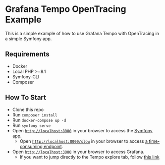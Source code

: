 # Grafana Tempo OpenTracing Example

This is a simple example of how to use Grafana Tempo with OpenTracing in a simple Symfony app.

## Requirements

* Docker
* Local PHP >=8.1
* Symfony-CLI
* Composer

## How To Start

* Clone this repo
* Run `composer install`
* Run `docker-compose up -d`
* Run `symfony serve`
* Open [`http://localhost:8000`](http://localhost:8000) in your browser to access the [Symfony app](./src/Controller/HelloAction.php).
  * Open [`http://localhost:8000/slow`](http://localhost:8000/slow) in your browser to access [a time-consuming endpoint](./src/Controller/SlowAction.php).
* Open [`http://localhost:3000`](http://localhost:3000) in your browser to access Grafana.
  * If you want to jump directly to the Tempo explore tab, follow [this link][tempo-explore]

[tempo-explore]: http://localhost:3000/explore?orgId=1&left=%7B%22datasource%22:%22tempo%22,%22queries%22:%5B%7B%22refId%22:%22A%22,%22datasource%22:%7B%22type%22:%22tempo%22,%22uid%22:%22tempo%22%7D,%22queryType%22:%22nativeSearch%22,%22serviceName%22:%22website%22%7D%5D,%22range%22:%7B%22from%22:%22now-1h%22,%22to%22:%22now%22%7D%7D

